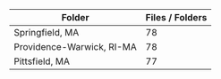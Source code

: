 | Folder                    |   Files / Folders |
|---------------------------|-------------------|
| Springfield, MA           |                78 |
| Providence-Warwick, RI-MA |                78 |
| Pittsfield, MA            |                77 |